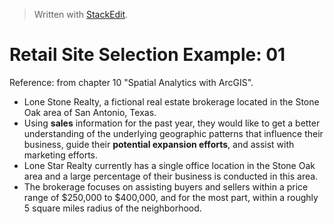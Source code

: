 


> Written with [StackEdit](https://stackedit.io/).

# Retail Site Selection Example: 01

Reference: from chapter 10 "Spatial Analytics with ArcGIS".

- Lone Stone Realty, a fictional real estate brokerage located in the Stone Oak area of San
Antonio, Texas.
- Using **sales** information for the past year, they would like to get a better understanding of the underlying geographic patterns that influence their business, guide their **potential expansion efforts**, and assist with marketing efforts.
- Lone Star Realty currently has a single office location in the Stone Oak area and a large
percentage of their business is conducted in this area.
- The brokerage focuses on assisting buyers and sellers within a price range of $250,000 to $400,000, and for the most part, within a roughly 5 square miles radius of the neighborhood.
<!--stackedit_data:
eyJoaXN0b3J5IjpbMTMyNjg0MTg5OV19
-->